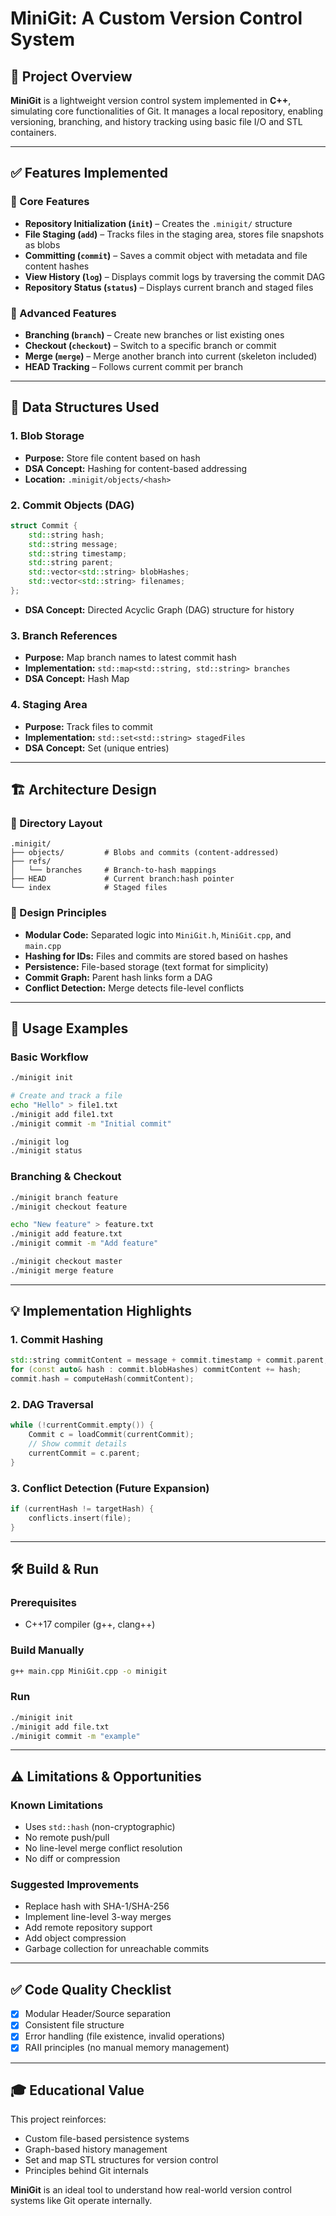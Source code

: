 # MiniGit: A Custom Version Control System

## 📌 Project Overview

**MiniGit** is a lightweight version control system implemented in **C++**, simulating core functionalities of Git. It manages a local repository, enabling versioning, branching, and history tracking using basic file I/O and STL containers.

---

## ✅ Features Implemented

### 🔧 Core Features

* **Repository Initialization (`init`)** – Creates the `.minigit/` structure
* **File Staging (`add`)** – Tracks files in the staging area, stores file snapshots as blobs
* **Committing (`commit`)** – Saves a commit object with metadata and file content hashes
* **View History (`log`)** – Displays commit logs by traversing the commit DAG
* **Repository Status (`status`)** – Displays current branch and staged files

### 🌿 Advanced Features

* **Branching (`branch`)** – Create new branches or list existing ones
* **Checkout (`checkout`)** – Switch to a specific branch or commit
* **Merge (`merge`)** – Merge another branch into current (skeleton included)
* **HEAD Tracking** – Follows current commit per branch

---

## 🧠 Data Structures Used

### 1. **Blob Storage**

* **Purpose:** Store file content based on hash
* **DSA Concept:** Hashing for content-based addressing
* **Location:** `.minigit/objects/<hash>`

### 2. **Commit Objects (DAG)**

```cpp
struct Commit {
    std::string hash;
    std::string message;
    std::string timestamp;
    std::string parent;
    std::vector<std::string> blobHashes;
    std::vector<std::string> filenames;
};
```

* **DSA Concept:** Directed Acyclic Graph (DAG) structure for history

### 3. **Branch References**

* **Purpose:** Map branch names to latest commit hash
* **Implementation:** `std::map<std::string, std::string> branches`
* **DSA Concept:** Hash Map

### 4. **Staging Area**

* **Purpose:** Track files to commit
* **Implementation:** `std::set<std::string> stagedFiles`
* **DSA Concept:** Set (unique entries)

---

## 🏗️ Architecture Design

### 📁 Directory Layout

```
.minigit/
├── objects/         # Blobs and commits (content-addressed)
├── refs/
│   └── branches     # Branch-to-hash mappings
├── HEAD             # Current branch:hash pointer
└── index            # Staged files
```

### 🧩 Design Principles

* **Modular Code:** Separated logic into `MiniGit.h`, `MiniGit.cpp`, and `main.cpp`
* **Hashing for IDs:** Files and commits are stored based on hashes
* **Persistence:** File-based storage (text format for simplicity)
* **Commit Graph:** Parent hash links form a DAG
* **Conflict Detection:** Merge detects file-level conflicts

---

## 🚀 Usage Examples

### Basic Workflow

```bash
./minigit init

# Create and track a file
echo "Hello" > file1.txt
./minigit add file1.txt
./minigit commit -m "Initial commit"

./minigit log
./minigit status
```

### Branching & Checkout

```bash
./minigit branch feature
./minigit checkout feature

echo "New feature" > feature.txt
./minigit add feature.txt
./minigit commit -m "Add feature"

./minigit checkout master
./minigit merge feature
```

---

## 💡 Implementation Highlights

### 1. Commit Hashing

```cpp
std::string commitContent = message + commit.timestamp + commit.parent;
for (const auto& hash : commit.blobHashes) commitContent += hash;
commit.hash = computeHash(commitContent);
```

### 2. DAG Traversal

```cpp
while (!currentCommit.empty()) {
    Commit c = loadCommit(currentCommit);
    // Show commit details
    currentCommit = c.parent;
}
```

### 3. Conflict Detection (Future Expansion)

```cpp
if (currentHash != targetHash) {
    conflicts.insert(file);
}
```

---

## 🛠️ Build & Run

### Prerequisites

* C++17 compiler (g++, clang++)

### Build Manually

```bash
g++ main.cpp MiniGit.cpp -o minigit
```

### Run

```bash
./minigit init
./minigit add file.txt
./minigit commit -m "example"
```

---

## ⚠️ Limitations & Opportunities

### Known Limitations

* Uses `std::hash` (non-cryptographic)
* No remote push/pull
* No line-level merge conflict resolution
* No diff or compression

### Suggested Improvements

* Replace hash with SHA-1/SHA-256
* Implement line-level 3-way merges
* Add remote repository support
* Add object compression
* Garbage collection for unreachable commits

---

## ✅ Code Quality Checklist

* [x] Modular Header/Source separation
* [x] Consistent file structure
* [x] Error handling (file existence, invalid operations)
* [x] RAII principles (no manual memory management)

---

## 🎓 Educational Value

This project reinforces:

* Custom file-based persistence systems
* Graph-based history management
* Set and map STL structures for version control
* Principles behind Git internals

**MiniGit** is an ideal tool to understand how real-world version control systems like Git operate internally.
